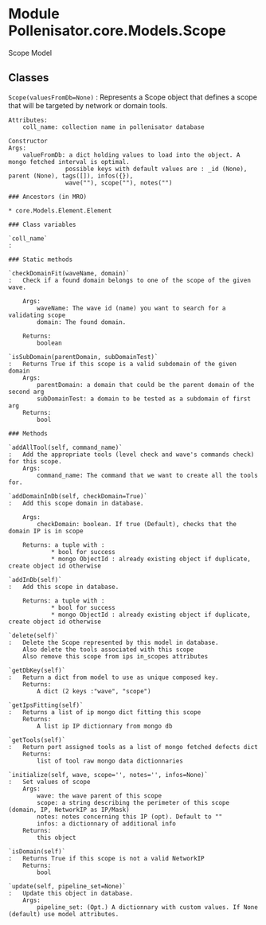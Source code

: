 Module Pollenisator.core.Models.Scope
=====================================
Scope Model

Classes
-------

`Scope(valuesFromDb=None)`
:   Represents a Scope object that defines a scope that will be targeted by network or domain tools.
    
    Attributes:
        coll_name: collection name in pollenisator database
    
    Constructor
    Args:
        valueFromDb: a dict holding values to load into the object. A mongo fetched interval is optimal.
                    possible keys with default values are : _id (None), parent (None), tags([]), infos({}),
                    wave(""), scope(""), notes("")

    ### Ancestors (in MRO)

    * core.Models.Element.Element

    ### Class variables

    `coll_name`
    :

    ### Static methods

    `checkDomainFit(waveName, domain)`
    :   Check if a found domain belongs to one of the scope of the given wave.
        
        Args:
            waveName: The wave id (name) you want to search for a validating scope
            domain: The found domain.
        
        Returns:
            boolean

    `isSubDomain(parentDomain, subDomainTest)`
    :   Returns True if this scope is a valid subdomain of the given domain
        Args:
            parentDomain: a domain that could be the parent domain of the second arg
            subDomainTest: a domain to be tested as a subdomain of first arg
        Returns:
            bool

    ### Methods

    `addAllTool(self, command_name)`
    :   Add the appropriate tools (level check and wave's commands check) for this scope.
        Args:
            command_name: The command that we want to create all the tools for.

    `addDomainInDb(self, checkDomain=True)`
    :   Add this scope domain in database.
        
        Args:
            checkDomain: boolean. If true (Default), checks that the domain IP is in scope
        
        Returns: a tuple with :
                * bool for success
                * mongo ObjectId : already existing object if duplicate, create object id otherwise

    `addInDb(self)`
    :   Add this scope in database.
        
        Returns: a tuple with :
                * bool for success
                * mongo ObjectId : already existing object if duplicate, create object id otherwise

    `delete(self)`
    :   Delete the Scope represented by this model in database.
        Also delete the tools associated with this scope
        Also remove this scope from ips in_scopes attributes

    `getDbKey(self)`
    :   Return a dict from model to use as unique composed key.
        Returns:
            A dict (2 keys :"wave", "scope")

    `getIpsFitting(self)`
    :   Returns a list of ip mongo dict fitting this scope
        Returns:
            A list ip IP dictionnary from mongo db

    `getTools(self)`
    :   Return port assigned tools as a list of mongo fetched defects dict
        Returns:
            list of tool raw mongo data dictionnaries

    `initialize(self, wave, scope='', notes='', infos=None)`
    :   Set values of scope
        Args:
            wave: the wave parent of this scope
            scope: a string describing the perimeter of this scope (domain, IP, NetworkIP as IP/Mask)
            notes: notes concerning this IP (opt). Default to ""
            infos: a dictionnary of additional info
        Returns:
            this object

    `isDomain(self)`
    :   Returns True if this scope is not a valid NetworkIP
        Returns:
            bool

    `update(self, pipeline_set=None)`
    :   Update this object in database.
        Args:
            pipeline_set: (Opt.) A dictionnary with custom values. If None (default) use model attributes.